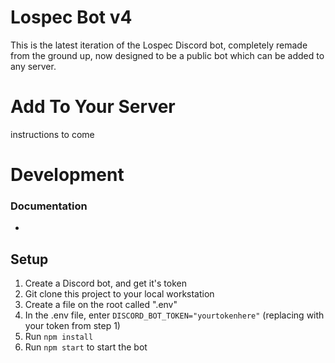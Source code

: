 # Lospec Bot v4

This is the latest iteration of the Lospec Discord bot, completely remade from the ground up, now designed to be a public bot which can be added to any server.


# Add To Your Server

instructions to come

# Development

### Documentation
- 

## Setup

1. Create a Discord bot, and get it's token 
2. Git clone this project to your local workstation
3. Create a file on the root called ".env"
4. In the .env file, enter `DISCORD_BOT_TOKEN="yourtokenhere"` (replacing with your token from step 1)
5. Run `npm install`
6. Run `npm start` to start the bot


